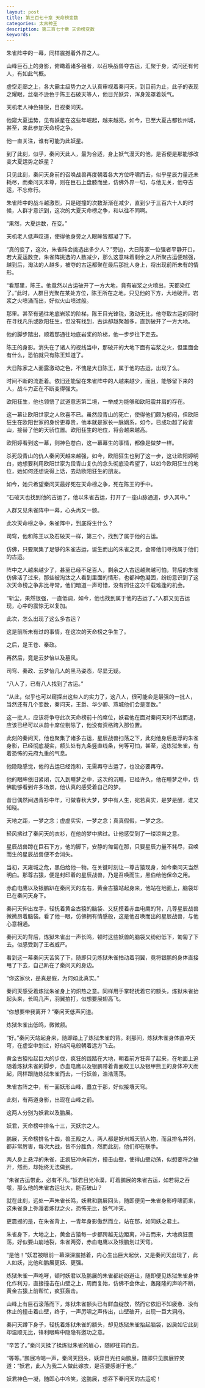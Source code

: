 ```yaml
---
layout: post
title: 第三百七十章 天命榜变数
categories: 太古神王
description: 第三百七十章 天命榜变数
keywords:
---
```


朱雀阵中的一幕，同样震撼着外界之人。

山峰巨石上的身影，俯瞰着诸多强者，以召唤战兽夺古运，汇聚于身，试问还有何人，有如此气概。

虚空走廊之上，各大霸主级势力之人认真审视着秦问天，到目前为止，此子的表现之耀眼，丝毫不逊色于陈王石破天等人，他目光妖异，浑身笼罩着妖气。

天机老人神色锋锐，目视秦问天。

他窥大夏运势，见有妖星在这些年崛起，越来越亮，如今，已至大夏古都钦州城，甚至，来此参加天命榜之争。

他一直关注，谁有可能为此妖星。

到了此刻，似乎，秦问天此人，最为合适，身上妖气漫天的他，是否便是那能够改变大夏运势之妖星？

只见此刻，秦问天身前的召唤战兽再度朝着各大方位呼啸而去，似乎星辰力量还未耗尽，而秦问天本尊，则在巨石上盘膝而坐，仿佛外界一切，与他无关，他夺古运，不忘修行。

朱雀阵中的战斗越激烈，只是碰撞的次数渐渐在减少，直到少于三百六十人的时候，人群才意识到，这次的大夏天命榜之争，和以往不同啊。

“果然，大夏运数，在变。”

天机老人低声叹道，使得他身旁之人眼眸皆都凝了下。

“真的变了，这次，朱雀阵会挑选出多少人？”旁边，大日陈家一位强者平静开口，若大夏运数变，朱雀阵挑选的人数减少，那么这意味着剩余之人所聚古运便越强，越到后，淘汰的人越多，被夺的古运都聚在最后那批人身上，将出现前所未有的情形。

“看那里，陈王。他竟然以古运破开了一方大地，竟有岩浆之火喷出，天都染红了。”此时，人群目光聚在某处方位，陈王所在之地，只见他的下方，大地破开。岩浆之火喷涌而出，好似火山喷过般。

那里。甚至有通往地底岩浆的阶梯，陈王目光锋锐，激动无比，他夺取古运的同时在寻找凡乐或欧阳狂生，但没有找到，古运却越聚越多，直到破开了一方大地。

他的脚步踏出，顺着那通往地底岩浆的阶梯，他一步步往下走去。

陈王的身影。消失在了诸人的视线当中，那破开的大地下面有岩浆之火，但里面会有什么，恐怕就只有陈王知道了。

大日陈家之人面露激动之色，不愧是大日陈王，属于他的古运，出现了么。

时间不断的流逝着。依旧还能留在朱雀阵中的人越来越少，而且，能够留下来的人，战斗力正在不断变得强大。

欧阳狂生，他也领悟了武道意志第二境，一举成为能够和欧阳震并肩的存在。

这一幕让欧阳世家之人欣喜不已。虽然段青山的死亡，使得他们颇为郁闷，但欧阳狂生在欧阳世家的身份更尊贵，他本就是家长一脉嫡系，如今，已成功越了段青山，接替了他的天骄位置。欧阳狂生的地位，将会越来越高。

欧阳婷看到这一幕，则神色苍白，这一幕幕生的事情，都像是做梦一样。

杀死段青山的仇人秦问天越来越强，如今，欧阳狂生也到了这一步，这让欧阳婷明白，她想要利用欧阳世家为段青山复仇的念头彻底没希望了，以如今欧阳狂生的地位，她如何还想说得上话，去动欧阳狂生的朋友。

如今，她只希望秦问天最好死在天命榜之争，死在陈王的手中。

“石破天也找到他的古运了，他以朱雀古运，打开了一座山脉通道，步入其中。”

人群又见朱雀阵中一幕，心头再又一颤。

此次天命榜之争，朱雀阵中，到底将生什么？

司穹，他和陈王以及石破天一样，第三个，找到了属于他的古运。

仿佛，只要聚集了足够的朱雀古运，诞生而出的朱雀之灵，会带他们寻找属于他们的古运。

阵中之人越来越少了，甚至已经不足百人，剩余之人古运越聚越可怕，背后的朱雀仿佛活了过来，那些被淘汰之人看到里面的情形，也都神色凝固，纷纷意识到了这次天命榜之争非比寻常，他们暗道一声可惜，没有抓住这次千载难逢的机会。

“斩尘，果然很强，一直低调，如今，他也找到属于他的古运了。”人群又见古运现，心中的震惊无以复加。

此次，怎么出现了这么多古运？

这是前所未有过的事情，在这次的天命榜之争生了。

之后，是王苍、秦政。

再然后，竟是云梦怡以及墓风。

司穹、秦政、云梦怡几人的黑马姿态，尽显无疑。

“八人了，已有八人找到了古运。”

“从此，似乎也可以窥探出这些人的实力了，这八人，很可能会是最强的一批人，当然还有几个变数，秦问天，王爵、华少卿、燕城他们会是变数。”

这一批人，应该将争夺此次天命榜前十的席位，妖君他在面对秦问天时不战而退，应该已经可以从前十席位剔除了，他没有资格跨入那位置。

此刻的秦问天，他也聚集了诸多古运，星辰战兽扫荡之下，此刻他身后悬浮的朱雀身影，已经彻底凝实，额头处有九条竖直线条，何等可怕，甚至，这炼狱朱雀，有着恐怖的元府九重的气息。

他隐隐感觉，他的古运已经饱和，无需再夺古运了，也没必要再夺。

他的眼眸依旧紧闭，沉入到睡梦之中，这次的沉睡，已经许久，他在睡梦之中，仿佛能够看到许多场景，他认真的感受着自己的梦。

昔日偶然间遇青衫中年，可做春秋大梦，梦中有人生，宛若真实，是梦是醒，谁又知晓。

天地之距，一梦之念；虚虚实实，一梦之念；真真假假，一梦之念。

轻风拂过了秦问天的衣衫，在他的梦中拂过。让他感受到了一缕凉爽之意。

星辰战兽蹲在巨石下方，他的脚下，安静的匍匐在那，只要星辰力量不耗尽，召唤而生的星辰战兽便不会消失。

当初，天雍城之危，黑伯给他一物。在关键时刻让一尊古猿现身，如今秦问天当然明白。那尊古猿，便是封印着的星辰战兽，乃是召唤而生，黑伯给他保命之用。

赤血电鹰以及银鹏趴在秦问天的左右，黄金古猿站起身来，他站在地面上，脑袋却已在秦问天身下。

秦问天伸出左手，轻抚着黄金古猿的脑袋、又抚摸着赤血电鹰的背，几尊星辰战兽微微昂着脑袋。看了他一眼，仿佛拥有情感般，这是他召唤而出的星辰战兽，与他心意相通。

秦问天的背后，炼狱朱雀出一声长鸣，顿时这些妖兽的脑袋又纷纷低下，匍匐了下去。似感受到了王者威严。

看到这一幕秦问天苦笑了下，随即只见炼狱朱雀拍动着羽翼，竟将银鹏的身体直接甩了下去，自己趴在了秦问天的身边。

“你这家伙，是真是假，为何如此真实。”

秦问天感受着炼狱朱雀身上的炽热之意。同样用手掌轻抚着它的额头，炼狱朱雀抬起头来，长鸣几声，羽翼拍打，似想要展翅高飞。

“你想要带我离开？”秦问天低声问道。

炼狱朱雀出低鸣，微微颔。

“好。”秦问天站起身来，随即踏上了炼狱朱雀的背。刹那间，炼狱朱雀身体直冲天穹，在虚空中划过，好似闪电般朝着远方飞去。

黄金古猿抬起巨大的步伐，疯狂的践踏在大地，朝着前方狂奔了起来，在地面上追随着炼狱朱雀的脚步，赤血电鹰以及银鹏带着青面蛟王以及银甲熊王的身体冲天而起，同样跟随炼狱朱雀而去，一行妖兽，浩浩荡荡。

朱雀古阵之中，有一面妖形山峰，矗立于那，好似接壤天穹。

此刻，有两道身影，出现在山峰之前。

这两人分别为妖君以及鹏展。

妖君，天命榜中排名十三，天妖宗之人。

鹏展，天命榜排名十四，兽王殿之人，两人都是妖州城天骄人物，而且排名并列，都非常厉害，每次大战，皆不分胜负，然而此刻，他们却在联手。

两人身上悬浮的朱雀，正疯狂冲向前方，撞击山壁，使得山壁动荡，似想要将之破开，然而，却始终无法做到。

“朱雀古运带此，必有不凡。”妖君目光冷漠，盯着鹏展的朱雀古运，如若将之吞噬，那么他的朱雀古运壮大，能否破山？

就在此刻，远处一声朱雀长鸣，妖君和鹏展回头，随即便见一朱雀身影呼啸而来，这朱雀身上弥漫着炼狱之火，恐怖无比，妖气冲天。

更震撼的是，在朱雀背上，一青年身影傲然而立，站在那，如同妖之君主。

朱雀身下，大地之上，黄金古猿每一步都跨越无边距离，冲击而来，大地疯狂震荡，好似要山崩地裂，朱雀两旁，赤血电鹰以及银鹏划过天穹。

“是他！”妖君被眼前一幕深深震撼着，内心生出巨大起伏，又是秦问天出现了，此人如妖，比他和鹏展更妖、更强。

炼狱朱雀一声咆哮，顿时妖君以及鹏展的朱雀都纷纷避让，随即便见炼狱朱雀身体化作利刃，直接撞击在山壁之上，周而复始，仿佛不会休止，轰隆隆的声响不断，黄金古猿上前帮忙，疯狂轰击。

山峰上有巨石滚落而下，炼狱朱雀额头已有鲜血绽放，然而它依旧不知疲惫、没有休止的撞击着山壁，终于，一声厉啸之声传出，山壁破开，出现一巨大洞府。

秦问天蹲下身子，轻抚着炼狱朱雀的额头，却见炼狱朱雀抬起脑袋，凶戾如它此刻却温顺无比，锋利眼眸中隐隐有邀功之意。

“辛苦了。”秦问天揉了揉炼狱朱雀的眉心，随即往前而去。

“等等。”鹏展冷喝一声，秦问天回头，妖异目光扫向鹏展，随即只见鹏展狞笑道：“妖君，此人为我二人做此嫁衣，是否要感谢于他。”

妖君神色一凝，随即心中冷笑，这鹏展，想吞下秦问天的古运呢！
